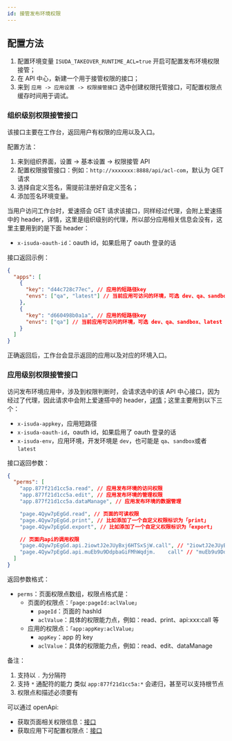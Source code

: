 ```yaml
---
id: 接管发布环境权限
---
```


## 配置方法

1. 配置环境变量 `ISUDA_TAKEOVER_RUNTIME_ACL=true` 开启可配置发布环境权限接管；
2. 在 API 中心，新建一个用于接管权限的接口；
3. 来到 `应用 -> 应用设置 -> 权限接管接口` 选中创建权限托管接口，可配置权限点缓存时间用于调试。

### 组织级别权限接管接口

该接口主要在工作台，返回用户有权限的应用以及入口。

配置方法：

1. 来到组织界面，设置 -> 基本设置 -> 权限接管 API
2. 配置权限接管接口：例如：`http://xxxxxxx:8888/api/acl-com`，默认为 GET 请求
3. 选择自定义签名，需提前注册好自定义签名；
4. 添加签名环境变量。

当用户访问工作台时，爱速搭会 GET 请求该接口，同样经过代理，会附上爱速搭中的 header，详情，这里是组织级别的代理，所以部分应用相关信息会没有，这里主要用到的是下面 header：

- `x-isuda-oauth-id`：oauth id，如果启用了 oauth 登录的话

接口返回示例：

```json
{
  "apps": [
    {
      "key": "d44c728c77ec", // 应用的短路径key
      "envs": ["qa", "latest"] // 当前应用可访问的环境，可选 dev、qa、sandbox、latest
    },
    {
      "key": "d660498b0a1a", // 应用的短路径key
      "envs": ["qa"] // 当前应用可访问的环境，可选 dev、qa、sandbox、latest
    }
  ]
}
```

正确返回后，工作台会显示返回的应用以及对应的环境入口。

### 应用级别权限接管接口

访问发布环境应用中，涉及到权限判断时，会请求选中的该 API 中心接口，因为经过了代理，因此请求中会附上爱速搭中的 header，[详情](../%E6%93%8D%E4%BD%9C%E6%8C%87%E5%8D%97/%E9%A1%B5%E9%9D%A2%E8%AE%BE%E8%AE%A1/%E6%99%AE%E9%80%9A%E9%A1%B5%E9%9D%A2%E8%AE%BE%E8%AE%A1/API%E5%AF%B9%E6%8E%A5.md#%E4%BB%A3%E7%90%86)；这里主要用到以下三个：

- `x-isuda-appkey`，应用短路径
- `x-isuda-oauth-id`，oauth id，如果启用了 oauth 登录的话
- `x-isuda-env`，应用环境，开发环境是 `dev`，也可能是 `qa`、`sandbox`或者`latest`

接口返回参数：

```json
{
  "perms": [
    "app.877f21d1cc5a.read", // 应用发布环境的访问权限
    "app.877f21d1cc5a.edit", // 应用发布环境的管理权限
    "app.877f21d1cc5a.dataManage", // 应用发布环境的数据管理

    "page.4Qyw7pEgGd.read", // 页面的可读权限
    "page.4Qyw7pEgGd.print", // 比如添加了一个自定义权限标识为「print」
    "page.4Qyw7pEgGd.export", // 比如添加了一个自定义权限标识为「export」

    // 页面内api的调用权限
    "page.4Qyw7pEgGd.api.2iowtJ2eJUyBxj6HTSxSjW.call", // "2iowtJ2eJUyBxj6HTSxSjW" 为页面内 api 的 key
    "page.4Qyw7pEgGd.api.muEb9u9DdpbaGiFMhWqdjm.    call" // "muEb9u9DdpbaGiFMhWqdjm" 为页面内 api 的 key
  ]
}
```

返回参数格式：

- `perms`：页面权限点数组，权限点格式是：
  - 页面的权限点：`「page:pageId:aclValue」`
    - `pageId`：页面的 hashId
    - `aclValue`：具体的权限能力点，例如：read、print、api:xxx:call 等
  - 应用的权限点：`「app:appKey:aclValue」`
    - `appKey`：app 的 key
    - `aclValue`：具体的权限能力点，例如：read、edit、dataManage

备注：

1. 支持以 `.` 为分隔符
2. 支持 `*` 通配符的能力 类似 `app:877f21d1cc5a:*` 会递归，甚至可以支持根节点
3. 权限点和描述必须要有

可以通过 openApi:

- 获取页面相关权限信息：[接口](../OpenAPI/%E5%BA%94%E7%94%A8.md)
- 获取应用下可配置权限点：[接口](../OpenAPI/%E5%BA%94%E7%94%A8.md#%E8%8E%B7%E5%8F%96%E6%9F%90%E4%B8%AA%E5%BA%94%E7%94%A8%E5%8F%AF%E9%85%8D%E7%BD%AE%E7%9A%84%E6%9D%83%E9%99%90%E7%82%B9)
